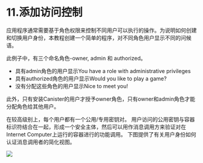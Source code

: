 # 11.添加访问控制

应用程序通常需要基于角色权限来控制不同用户可以执行的操作。为说明如何创建和切换用户身份，本教程创建一个简单的程序，对不同角色用户显示不同的问候语。

此例子中，有三个命名角色-owner, admin 和 authorized。

* 具有admin角色的用户显示You have a role with administrative privileges
* 具有authorized角色的用户显示Would you like to play a game?
* 没有分配这些角色的用户显示Nice to meet you!

此外，只有安装Canister的用户才授予owner角色，只有owner和admin角色才能分配角色给其他用户。

在较高级别上，每个用户都有一个公用/专用密钥对。 用户访问的公用密钥与容器标识符结合在一起，形成一个安全主体，然后可以用作消息调用方来验证对在Internet Computer上运行的容器进行的功能调用。 下图提供了有关用户身份如何认证消息调用者的简化视图。

![](../../.gitbook/assets/image%20%2821%29.png)

